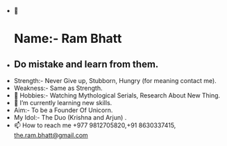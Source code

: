 <!---
Hello Everyone Welcome to the world of Ram Bhatt.
--->
- 👋 <h1>Name:- Ram Bhatt </h1>
- <h2> Do mistake and learn from them.</h2>
- Strength:- Never Give up, Stubborn, Hungry (for meaning contact me).
- Weakness:- Same as Strength.
- 👀 Hobbies:- Watching Mythological Serials, Research About New Thing.
- 🌱 I’m currently learning  new skills.
- Aim:- To be a Founder Of Unicorn.
- My Idol:- The Duo (Krishna and Arjun) .
- 📫 How to reach me +977 9812705820,+91 8630337415, the.ram.bhatt@gmail.com
  
